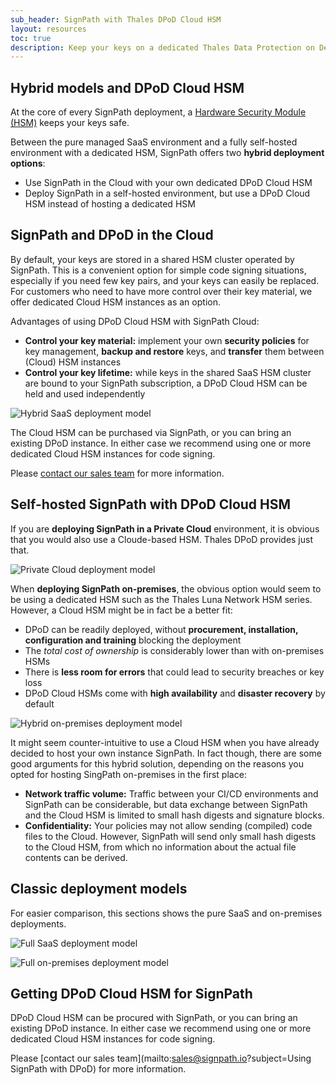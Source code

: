 ```yaml
---
sub_header: SignPath with Thales DPoD Cloud HSM
layout: resources
toc: true
description: Keep your keys on a dedicated Thales Data Protection on Demand (DPoD) Cloud HSM
---
```


## Hybrid models and DPoD Cloud HSM

At the core of every SignPath deployment, a [Hardware Security Module (HSM)](/code-signing/windows-platform/#hsm) keeps your keys safe.

Between the pure managed SaaS environment and a fully self-hosted environment with a dedicated HSM, SignPath offers two **hybrid deployment options**:

* Use SignPath in the Cloud with your own dedicated DPoD Cloud HSM
* Deploy SignPath in a self-hosted environment, but use a DPoD Cloud HSM instead of hosting a dedicated HSM

## SignPath and DPoD in the Cloud

By default, your keys are stored in a shared HSM cluster operated by SignPath. This is a convenient option for simple code signing situations, especially if you need few key pairs, and your keys can easily be replaced. For customers who need to have more control over their key material, we offer dedicated Cloud HSM instances as an option.

Advantages of using DPoD Cloud HSM with SignPath Cloud:

* **Control your key material:** implement your own **security policies** for key management, **backup and restore** keys, and **transfer** them between (Cloud) HSM instances
* **Control your key lifetime:** while keys in the shared SaaS HSM cluster are bound to your SignPath subscription, a DPoD Cloud HSM can be held and used independently

![Hybrid SaaS deployment model](/assets/img/product/thales-dpod/deployment-hybrid-saas.png)

The Cloud HSM can be purchased via SignPath, or you can bring an existing DPoD instance. In either case we recommend using one or more dedicated Cloud HSM instances for code signing.

Please [contact our sales team](mailto:sales@signpath.io) for more information.

## Self-hosted SignPath with DPoD Cloud HSM

If you are **deploying SignPath in a Private Cloud** environment, it is obvious that you would also use a Cloude-based HSM. Thales DPoD provides just that.

![Private Cloud deployment model](/assets/img/product/thales-dpod/deployment-private-cloud.png)

When **deploying SignPath on-premises**, the obvious option would seem to be using a dedicated HSM such as the Thales Luna Network HSM series. However, a Cloud HSM might be in fact be a better fit:

* DPoD can be readily deployed, without **procurement, installation, configuration and training** blocking the deployment
* The *total cost of ownership* is considerably lower than with on-premises HSMs
* There is **less room for errors** that could lead to security breaches or key loss
* DPoD Cloud HSMs come with **high availability** and **disaster recovery** by default

![Hybrid on-premises deployment model](/assets/img/product/thales-dpod/deployment-hybrid-onprem.png)

It might seem counter-intuitive to use a Cloud HSM when you have already decided to host your own instance SignPath. In fact though, there are some good arguments for this hybrid solution, depending on the reasons you opted for hosting SingPath on-premises in the first place:

* **Network traffic volume:** Traffic between your CI/CD environments and SignPath can be considerable, but data exchange between SignPath and the Cloud HSM is limited to small hash digests and signature blocks.
* **Confidentiality:** Your policies may not allow sending (compiled) code files to the Cloud. However, SignPath will send only small hash digests to the Cloud HSM, from which no information about the actual file contents can be derived.

## Classic deployment models

For easier comparison, this sections shows the pure SaaS and on-premises deployments.

![Full SaaS deployment model](/assets/img/product/thales-dpod/deployment-full-saas.png)

![Full on-premises deployment model](/assets/img/product/thales-dpod/deployment-full-onprem.png)

## Getting DPoD Cloud HSM for SignPath

DPoD Cloud HSM can be procured with SignPath, or you can bring an existing DPoD instance. In either case we recommend using one or more dedicated Cloud HSM instances for code signing.

Please [contact our sales team](mailto:sales@signpath.io?subject=Using SignPath with DPoD) for more information.
